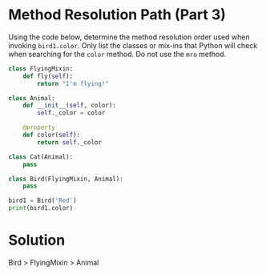 # Method Resolution Path (Part 3)

Using the code below, determine the method resolution order used when invoking `bird1.color`.
Only list the classes or mix-ins that Python will check when searching for the `color` method.
Do not use the `mro` method.

```python
class FlyingMixin:
    def fly(self):
        return "I'm flying!"

class Animal:
    def __init__(self, color):
        self._color = color

    @property
    def color(self):
        return self._color

class Cat(Animal):
    pass

class Bird(FlyingMixin, Animal):
    pass

bird1 = Bird('Red')
print(bird1.color)
```

# Solution

Bird > FlyingMixin > Animal